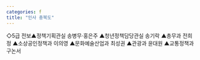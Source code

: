 ```yaml
---
categories: f
title: "인사 충북도"
---
```

◇5급 전보▲정책기획관실 송병무·홍은주 ▲청년정책담당관실 송기락 ▲총무과 전희정 ▲소상공인정책과 이의영 ▲문화예술산업과 최성권 ▲관광과 윤대원 ▲교통정책과 구논서